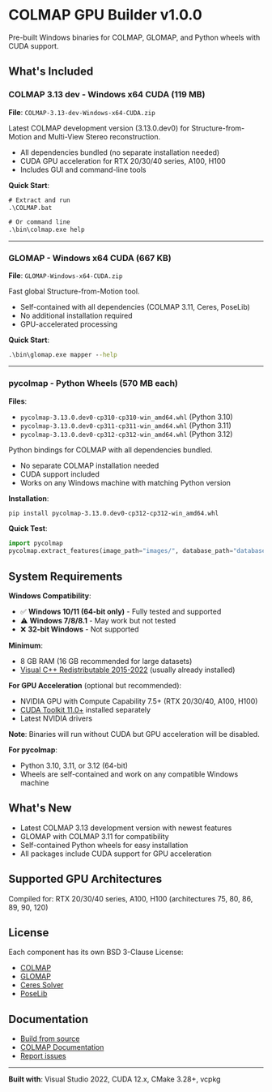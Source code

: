 # COLMAP GPU Builder v1.0.0

Pre-built Windows binaries for COLMAP, GLOMAP, and Python wheels with CUDA support.

## What's Included

### COLMAP 3.13 dev - Windows x64 CUDA (119 MB)
**File**: `COLMAP-3.13-dev-Windows-x64-CUDA.zip`

Latest COLMAP development version (3.13.0.dev0) for Structure-from-Motion and Multi-View Stereo reconstruction.

- All dependencies bundled (no separate installation needed)
- CUDA GPU acceleration for RTX 20/30/40 series, A100, H100
- Includes GUI and command-line tools

**Quick Start**:
```cmd
# Extract and run
.\COLMAP.bat

# Or command line
.\bin\colmap.exe help
```

---

### GLOMAP - Windows x64 CUDA (667 KB)
**File**: `GLOMAP-Windows-x64-CUDA.zip`

Fast global Structure-from-Motion tool.

- Self-contained with all dependencies (COLMAP 3.11, Ceres, PoseLib)
- No additional installation required
- GPU-accelerated processing

**Quick Start**:
```cmd
.\bin\glomap.exe mapper --help
```

---

### pycolmap - Python Wheels (570 MB each)
**Files**:
- `pycolmap-3.13.0.dev0-cp310-cp310-win_amd64.whl` (Python 3.10)
- `pycolmap-3.13.0.dev0-cp311-cp311-win_amd64.whl` (Python 3.11)
- `pycolmap-3.13.0.dev0-cp312-cp312-win_amd64.whl` (Python 3.12)

Python bindings for COLMAP with all dependencies bundled.

- No separate COLMAP installation needed
- CUDA support included
- Works on any Windows machine with matching Python version

**Installation**:
```bash
pip install pycolmap-3.13.0.dev0-cp312-cp312-win_amd64.whl
```

**Quick Test**:
```python
import pycolmap
pycolmap.extract_features(image_path="images/", database_path="database.db")
```

## System Requirements

**Windows Compatibility**:
- ✅ **Windows 10/11 (64-bit only)** - Fully tested and supported
- ⚠️ **Windows 7/8/8.1** - May work but not tested
- ❌ **32-bit Windows** - Not supported

**Minimum**:
- 8 GB RAM (16 GB recommended for large datasets)
- [Visual C++ Redistributable 2015-2022](https://aka.ms/vs/17/release/vc_redist.x64.exe) (usually already installed)

**For GPU Acceleration** (optional but recommended):
- NVIDIA GPU with Compute Capability 7.5+ (RTX 20/30/40, A100, H100)
- [CUDA Toolkit 11.0+](https://developer.nvidia.com/cuda-downloads) installed separately
- Latest NVIDIA drivers

**Note**: Binaries will run without CUDA but GPU acceleration will be disabled.

**For pycolmap**:
- Python 3.10, 3.11, or 3.12 (64-bit)
- Wheels are self-contained and work on any compatible Windows machine

## What's New

- Latest COLMAP 3.13 development version with newest features
- GLOMAP with COLMAP 3.11 for compatibility
- Self-contained Python wheels for easy installation
- All packages include CUDA support for GPU acceleration

## Supported GPU Architectures

Compiled for: RTX 20/30/40 series, A100, H100 (architectures 75, 80, 86, 89, 90, 120)

## License

Each component has its own BSD 3-Clause License:
- [COLMAP](https://github.com/colmap/colmap)
- [GLOMAP](https://github.com/colmap/glomap)
- [Ceres Solver](http://ceres-solver.org/)
- [PoseLib](https://github.com/PoseLib/PoseLib)

## Documentation

- [Build from source](https://github.com/YOUR-USERNAME/colmap-gpu-builder)
- [COLMAP Documentation](https://colmap.github.io/)
- [Report issues](https://github.com/YOUR-USERNAME/colmap-gpu-builder/issues)

---

**Built with**: Visual Studio 2022, CUDA 12.x, CMake 3.28+, vcpkg
